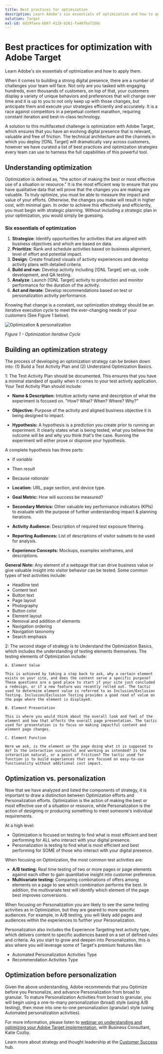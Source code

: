 ```yaml
---
title: Best practices for optimization
description: Learn Adobe's six essentials of optimization and how to apply them.
solution: Target
exl-id: dd29faea-bb67-4128-b261-fa407ba7158c
---
```

# Best practices for optimization with Adobe Target

Learn Adobe's six essentials of optimization and how to apply them.

When it comes to building a strong digital presence, there are a number of challenges your team will face. Not only are you tasked with engaging hundreds, even thousands of customers, on top of that, your customers display a variety of unique behaviors and preferences that will change over time and it is up to you to not only keep up with those changes, but anticipate them and execute your strategies efficiently and accurately. It is a race against competitors in a perpetual content marathon, requiring constant iteration and best-in-class technology.

A solution to this multifaceted challenge is optimization with Adobe Target, which ensures that you have an evolving digital presence that is relevant, valuable and free of friction. The technical architecture and the channels in which you deploy [!DNL Target] will dramatically vary across customers, however we have curated a list of best practices and optimization strategies every team can use to harness the full capabilities of this powerful tool.

## Understanding optimization

Optimization is defined as, "the action of making the best or most effective use of a situation or resource." It is the most efficient way to ensure that you have qualitative data that will prove that the changes you are making are valuable. To truly optimize, you must be able to measure the impact and value of your efforts. Otherwise, the changes you make will result in higher cost, with minimal gain. In order to achieve this effectively and efficiently, you must begin with strategic planning. Without including a strategic plan in your optimization, you would simply be guessing.

### Six essentials of optimization

1. **Strategize**: Identify opportunities for activities that are aligned with business objectives and which are based on data.
1. **Prioritize**: Rank and schedule activities based on business alignment, level of effort and potential impact.
1. **Design**: Create finalized visuals of activity experiences and develop activity plans with detailed criteria.
1. **Build and run**: Develop activity including [!DNL Target] set-up, code development, and QA testing.
1. **Analyze**: Launch [!DNL Target] activity to production and monitor performance for the duration of the activity.
1. **Act and iterate**:  Develop recommendations based on test or personalization activity performance.

Knowing that change is a constant, our optimization strategy should be an iterative execution cycle to meet the ever-changing needs of your customers (See Figure 1 below).

![Optimization & personalization](assets/optimize-and-personalize.png)

_Figure 1 - Optimization Iterative Cycle_

## Building an optimization strategy

The process of developing an optimization strategy can be broken down into: (1) Build a Test Activity Plan and (2) Understand Optimization Basics.

1: The Test Activity Plan should be documented. This ensures that you have a minimal standard of quality when it comes to your test activity application. Your Test Activity Plan should include:

* **Name & Description:** Intuitive activity name and description of what the experiment is focused on. "How? What? When? Where? Why?"

* **Objective:** Purpose of the activity and aligned business objective it is being designed to impact.

* **Hypothesis:** A hypothesis is a prediction you create prior to running an experiment. It clearly states what is being tested, what you believe the outcome will be and why you think that's the case. Running the experiment will either prove or disprove your hypothesis.

A complete hypothesis has three parts:

* If _variable_
* Then _result_
* Because _rationale_

* **Location:** URL, page section, and device type.
* **Goal Metric:** How will success be measured?
* **Secondary Metrics:** Other valuable key performance indicators (KPIs) to evaluate with the purpose of further understanding impact &amp; planning iterations.
* **Activity Audience:** Description of required test exposure filtering.
* **Reporting Audiences:** List of descriptions of visitor subsets to be used for analysis.
* **Experience Concepts:** Mockups, examples wireframes, and descriptions.

**General Note:** Any element of a webpage that can drive business value or give valuable insight into visitor behavior can be tested. Some common types of test activities include:

* Headline text
* Content text
* Button text
* Page layout
* Photography
* Button color
* Element layout
* Removal and addition of elements
* Navigation ordering
* Navigation taxonomy
* Search emphasis

2: The second stage of strategy is to Understand the Optimization Basics, which includes the understanding of testing elements themselves. The testing elements of Optimization include:

    A. Element Value

    This is achieved by taking a step back to ask, why a certain element exists on your site, and does the content serve a specific purpose? These questions are a good place to start if your site just concluded a redesign, or if a new feature was recently rolled out. The tactic used to determine element value is referred to as Inclusion/Exclusion Testing. Inclusion/Exclusion Testing provides a good read of value on the page where the element is displayed.

    B. Element Presentation

    This is where you would think about the overall look and feel of the element and how that affects the overall page presentation. The tactic used for presentation is to focus on making impactful content and element page changes.

    C. Element Function

    Here we ask, is the element on the page doing what it is supposed to do? Is the interaction successful and working as intended? Is the interaction natural, or a point of friction? The tactic used for function is to build experiences that are focused on easy-to-use functionality without additional cost impact.

## Optimization vs. personalization

Now that we have analyzed and listed the components of strategy, it is important to draw a distinction between Optimization efforts and Personalization efforts. Optimization is the action of making the best or most effective use of a situation or resource, while Personalization is the action of designing or producing something to meet someone's individual requirements.

At a high level:

* Optimization is focused on testing to find what is most efficient and best performing for ALL who interact with your digital presence.
* Personalization is testing to find what is most efficient and best performing for SOME of those who interact with your digital presence.

When focusing on Optimization, the most common test activities are:

* **A/B testing:** Real time testing of two or more pages or page elements against each other to gain quantitative insight into customer preference.
* **Multivariate testing:** Comparing combinations of offers among elements on a page to see which combination performs the best. In addition, the multivariate test will identify which element of the page best improves conversions.

When focusing on Personalization you are likely to see the same testing activities as in Optimization, but they are geared to more specific audiences. For example, in A/B testing, you will likely add pages and audiences within the experiences to further your Personalization.

Personalization also includes the Experience Targeting test activity type, which delivers content to specific audiences based on a set of defined rules and criteria. As you start to grow and deepen into Personalization, this is also where you will leverage some of Target's premium features like:

* Automated Personalization Activities Type
* Recommendation Activities Type

## Optimization before personalization

Given the above understanding, Adobe recommends that you Optimize before you Personalize, and advance Personalization from broad to granular. To mature Personalization Activities from broad to granular, you will begin using a one-to-many personalization (broad) style (using A/B testing), then move into one-to-one personalization (granular) style (using Automated personalization activities).

For more information, please listen to [webinar on understanding and optimizing your Adobe Target implementation](https://adobecustomersuccess.adobeconnect.com/pkfafpzd9yarmp4/), with Business Consultant, Katie Cozby.

Learn more about strategy and thought leadership at the [Customer Success](https://experienceleague.adobe.com/docs/customer-success/customer-success/overview.html) hub.
